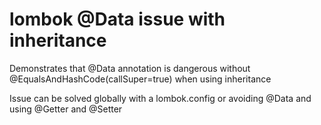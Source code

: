 # lombok @Data issue with inheritance

Demonstrates that @Data annotation is dangerous without @EqualsAndHashCode(callSuper=true) when using inheritance

Issue can be solved globally with a lombok.config or avoiding @Data and using @Getter and @Setter